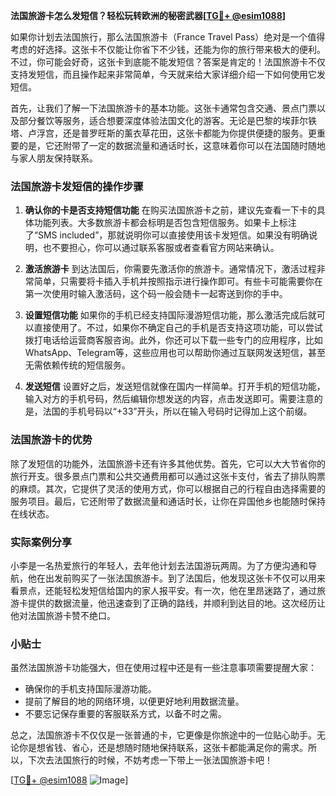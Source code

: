 **法国旅游卡怎么发短信？轻松玩转欧洲的秘密武器[[TG💪+ @esim1088](https://t.me/s/esim1088)]**

如果你计划去法国旅行，那么法国旅游卡（France Travel Pass）绝对是一个值得考虑的好选择。这张卡不仅能让你省下不少钱，还能为你的旅行带来极大的便利。不过，你可能会好奇，这张卡到底能不能发短信？答案是肯定的！法国旅游卡不仅支持发短信，而且操作起来非常简单，今天就来给大家详细介绍一下如何使用它发短信。

首先，让我们了解一下法国旅游卡的基本功能。这张卡通常包含交通、景点门票以及部分餐饮等服务，适合想要深度体验法国文化的游客。无论是巴黎的埃菲尔铁塔、卢浮宫，还是普罗旺斯的薰衣草花田，这张卡都能为你提供便捷的服务。更重要的是，它还附带了一定的数据流量和通话时长，这意味着你可以在法国随时随地与家人朋友保持联系。

### 法国旅游卡发短信的操作步骤

1. **确认你的卡是否支持短信功能**
   在购买法国旅游卡之前，建议先查看一下卡的具体功能列表。大多数旅游卡都会标明是否包含短信服务。如果卡上标注了“SMS included”，那就说明你可以直接使用该卡发短信。如果没有明确说明，也不要担心，你可以通过联系客服或者查看官方网站来确认。

2. **激活旅游卡**
   到达法国后，你需要先激活你的旅游卡。通常情况下，激活过程非常简单，只需要将卡插入手机并按照指示进行操作即可。有些卡可能需要你在第一次使用时输入激活码，这个码一般会随卡一起寄送到你的手中。

3. **设置短信功能**
   如果你的手机已经支持国际漫游短信功能，那么激活完成后就可以直接使用了。不过，如果你不确定自己的手机是否支持这项功能，可以尝试拨打电话给运营商客服咨询。此外，你还可以下载一些专门的应用程序，比如WhatsApp、Telegram等，这些应用也可以帮助你通过互联网发送短信，甚至无需依赖传统的短信服务。

4. **发送短信**
   设置好之后，发送短信就像在国内一样简单。打开手机的短信功能，输入对方的手机号码，然后编辑你想发送的内容，点击发送即可。需要注意的是，法国的手机号码以“+33”开头，所以在输入号码时记得加上这个前缀。

### 法国旅游卡的优势

除了发短信的功能外，法国旅游卡还有许多其他优势。首先，它可以大大节省你的旅行开支。很多景点门票和公共交通费用都可以通过这张卡支付，省去了排队购票的麻烦。其次，它提供了灵活的使用方式，你可以根据自己的行程自由选择需要的服务项目。最后，它还附带了数据流量和通话时长，让你在异国他乡也能随时保持在线状态。

### 实际案例分享

小李是一名热爱旅行的年轻人，去年他计划去法国游玩两周。为了方便沟通和导航，他在出发前购买了一张法国旅游卡。到了法国后，他发现这张卡不仅可以用来看景点，还能轻松发短信给国内的家人报平安。有一次，他在里昂迷路了，通过旅游卡提供的数据流量，他迅速查到了正确的路线，并顺利到达目的地。这次经历让他对法国旅游卡赞不绝口。

### 小贴士

虽然法国旅游卡功能强大，但在使用过程中还是有一些注意事项需要提醒大家：

- 确保你的手机支持国际漫游功能。
- 提前了解目的地的网络环境，以便更好地利用数据流量。
- 不要忘记保存重要的客服联系方式，以备不时之需。

总之，法国旅游卡不仅仅是一张普通的卡，它更像是你旅途中的一位贴心助手。无论你是想省钱、省心，还是想随时随地保持联系，这张卡都能满足你的需求。所以，下次去法国旅行的时候，不妨考虑一下带上一张法国旅游卡吧！

[[TG💪+ @esim1088](https://t.me/s/esim1088) ![Image](https://i.postimg.cc/4NQfJmqS/Snipaste-2025-05-13-00-14-12.png)]